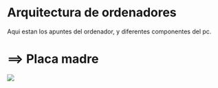 # Arquitectura de ordenadores

Aqui estan los apuntes del ordenador, y diferentes componentes del pc.

# ==> Placa madre

![](https://blog.ibertronica.es/wp-content/uploads/2012/12/PlacasBase.jpg)
